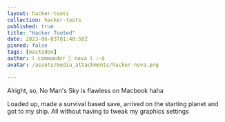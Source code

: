 ```yaml
---
layout: hacker-toots
collection: hacker-toots
published: true
title: "Hacker Tooted"
date: 2023-06-03T01:40:50Z
pinned: false
tags: [mastodon]
author: ⸸ commander ░ nova ⸸ :~$
avatar: /assets/media_attachments/hacker-nova.png

---
```


<p>Alright, so, No Man&#39;s Sky is flawless on Macbook haha</p><p>Loaded up, made a survival based save, arrived on the starting planet and got to my ship. All without having to tweak my graphics settings</p>


